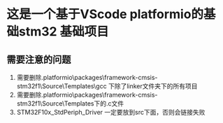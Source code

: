 # 这是一个基于VScode platformio的基础stm32 基础项目

## 需要注意的问题
1. 需要删除.platformio\packages\framework-cmsis-stm32f1\Source\Templates\gcc 下除了linker文件夹下的所有项目
2. 需要删除.platformio\packages\framework-cmsis-stm32f1\Source\Templates下的.c文件
3. STM32F10x_StdPeriph_Driver 一定要放到src下面，否则会链接失败
